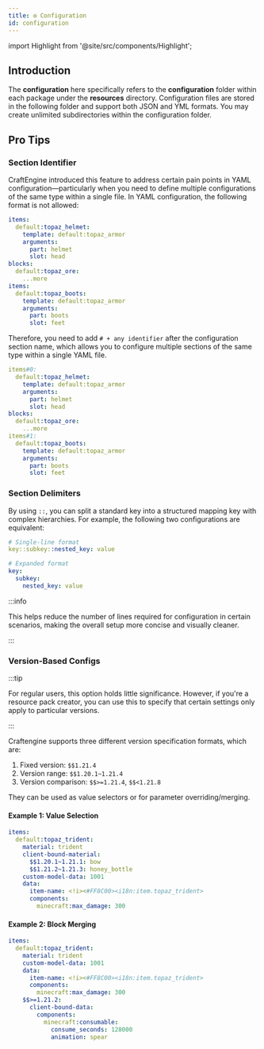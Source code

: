 ```yaml
---
title: ⚙️ Configuration
id: configuration
---
```


import Highlight from '@site/src/components/Highlight';

## Introduction

The **configuration** here specifically refers to the <Highlight color="#1877F2">**configuration**</Highlight> folder within each package under the <Highlight color="#1877F2">**resources**</Highlight> directory. Configuration files are stored in the following folder and support both JSON and YML formats. You may create unlimited subdirectories within the configuration folder.

## Pro Tips

### Section Identifier

CraftEngine introduced this feature to address certain pain points in YAML configuration—particularly when you need to define multiple configurations of the same type within a single file. In YAML configuration, the following format is not allowed:

```yaml
items:
  default:topaz_helmet:
    template: default:topaz_armor
    arguments:
      part: helmet
      slot: head
blocks:
  default:topaz_ore:
    ...more
items:
  default:topaz_boots:
    template: default:topaz_armor
    arguments:
      part: boots
      slot: feet
```

Therefore, you need to add `# + any identifier` after the configuration section name, which allows you to configure multiple sections of the same type within a single YAML file.

```yaml
items#0:
  default:topaz_helmet:
    template: default:topaz_armor
    arguments:
      part: helmet
      slot: head
blocks:
  default:topaz_ore:
    ...more
items#1:
  default:topaz_boots:
    template: default:topaz_armor
    arguments:
      part: boots
      slot: feet
```

### Section Delimiters

By using `::`, you can split a standard key into a structured mapping key with complex hierarchies. For example, the following two configurations are equivalent:

```yaml
# Single-line format  
key::subkey::nested_key: value  

# Expanded format  
key:  
  subkey:  
    nested_key: value  
```

:::info

This helps reduce the number of lines required for configuration in certain scenarios, making the overall setup more concise and visually cleaner.

:::


### Version-Based Configs

:::tip

For regular users, this option holds little significance. However, if you're a resource pack creator, you can use this to specify that certain settings only apply to particular versions.

:::

Craftengine supports three different version specification formats, which are:

1. Fixed version: `$$1.21.4`
2. Version range: `$$1.20.1~1.21.4`
3. Version comparison: `$$>=1.21.4`, `$$<1.21.8`

They can be used as value selectors or for parameter overriding/merging.

#### **Example 1: Value Selection**

```yaml
items:
  default:topaz_trident:
    material: trident
    client-bound-material:
      $$1.20.1~1.21.1: bow
      $$1.21.2~1.21.3: honey_bottle
    custom-model-data: 1001
    data:
      item-name: <!i><#FF8C00><i18n:item.topaz_trident>
      components:
        minecraft:max_damage: 300
```

#### **Example 2: Block Merging**

```yaml
items:
  default:topaz_trident:
    material: trident
    custom-model-data: 1001
    data:
      item-name: <!i><#FF8C00><i18n:item.topaz_trident>
      components:
        minecraft:max_damage: 300
    $$>=1.21.2:
      client-bound-data:
        components:
          minecraft:consumable:
            consume_seconds: 128000
            animation: spear
```